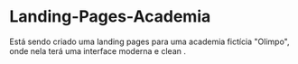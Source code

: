 # Landing-Pages-Academia
Está sendo criado uma landing pages para uma academia fictícia "Olimpo", onde nela terá uma interface moderna e clean .